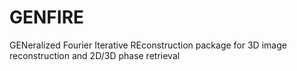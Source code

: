 # GENFIRE
GENeralized Fourier Iterative REconstruction package for 3D image reconstruction and 2D/3D phase retrieval

